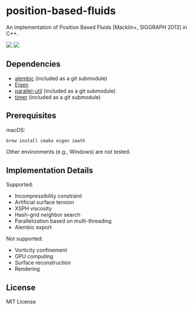 # position-based-fluids

An implementation of Position Based Fluids [Macklin+, SIGGRAPH 2013] in C++.

![](./docs/sample-1.gif)
![](./docs/sample-2.gif)

## Dependencies

- [alembic](https://github.com/alembic/alembic) (included as a git submodule)
- [Eigen](https://eigen.tuxfamily.org/)
- [parallel-util](https://github.com/yuki-koyama/parallel-util) (included as a git submodule)
- [timer](https://github.com/yuki-koyama/timer) (included as a git submodule)

## Prerequisites

macOS:
```sh
brew install cmake eigen imath
```

Other environments (e.g., Windows) are not tested.

## Implementation Details

Supported:
- Incompressibility constraint
- Artificial surface tension
- XSPH viscosity
- Hash-grid neighbor search
- Parallelization based on multi-threading
- Alembic export

Not supported:
- Vorticity confinement
- GPU computing
- Surface reconstruction
- Rendering

## License

MIT License

